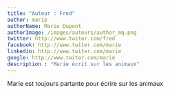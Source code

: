 ```yaml
---
title: "Auteur : Fred"
author: marie
authorName: Marie Dupont
authorImage: /images/auteurs/author_mg.png
twitter: http://www.twiter.com/fred
facebook: http://www.twiter.com/marie
linkedin: http://www.twiter.com/marie
google: http://www.twiter.com/marie
description : "Marie écrit sur les animaux"
---
```


Marie est toujours partante pour écrire sur les animaux